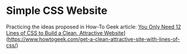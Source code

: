 # Simple CSS Website

Practicing the ideas proposed in How-To Geek article: [You Only Need 12 Lines of CSS to Build a Clean, Attractive Website]([)](https://www.howtogeek.com/get-a-clean-attractive-site-with-lines-of-css/)
